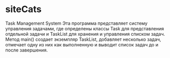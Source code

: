 # siteCats
Task Management System
Эта программа представляет систему управления задачами, где определены классы Task для представления отдельной задачи и TaskList для хранения и управления списком задач. Метод main() создает экземпляр TaskList, добавляет несколько задач, отмечает одну из них как выполненную и выводит список задач до и после завершения.
